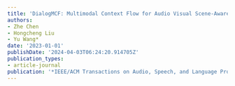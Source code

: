 ```yaml
---
title: 'DialogMCF: Multimodal Context Flow for Audio Visual Scene-Aware Dialog'
authors:
- Zhe Chen
- Hongcheng Liu
- Yu Wang*
date: '2023-01-01'
publishDate: '2024-04-03T06:24:20.914705Z'
publication_types:
- article-journal
publication: '*IEEE/ACM Transactions on Audio, Speech, and Language Processing*'
---
```

